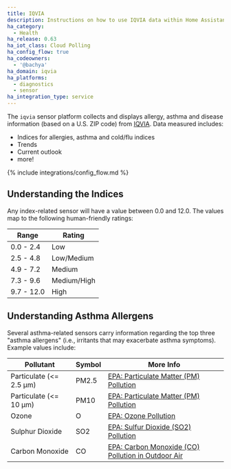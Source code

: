 ```yaml
---
title: IQVIA
description: Instructions on how to use IQVIA data within Home Assistant
ha_category:
  - Health
ha_release: 0.63
ha_iot_class: Cloud Polling
ha_config_flow: true
ha_codeowners:
  - '@bachya'
ha_domain: iqvia
ha_platforms:
  - diagnostics
  - sensor
ha_integration_type: service
---
```


The `iqvia` sensor platform collects and displays allergy, asthma and disease
information (based on a U.S. ZIP code) from [IQVIA](https://www.iqvia.com/).
Data measured includes:

- Indices for allergies, asthma and cold/flu indices
- Trends
- Current outlook
- more!

{% include integrations/config_flow.md %}

## Understanding the Indices

Any index-related sensor will have a value between 0.0 and 12.0. The values
map to the following human-friendly ratings:

| Range      | Rating      |
| ---------- | ----------- |
| 0.0 - 2.4  | Low         |
| 2.5 - 4.8  | Low/Medium  |
| 4.9 - 7.2  | Medium      |
| 7.3 - 9.6  | Medium/High |
| 9.7 - 12.0 | High        |

## Understanding Asthma Allergens

Several asthma-related sensors carry information regarding the top three
"asthma allergens" (i.e., irritants that may exacerbate asthma symptoms).
Example values include:

| Pollutant               | Symbol | More Info                                                                              |
| ----------------------- | ------ | -------------------------------------------------------------------------------------- |
| Particulate (<= 2.5 μm) | PM2.5  | [EPA: Particulate Matter (PM) Pollution](https://www.epa.gov/pm-pollution)             |
| Particulate (<= 10 μm)  | PM10   | [EPA: Particulate Matter (PM) Pollution](https://www.epa.gov/pm-pollution)             |
| Ozone                   | O      | [EPA: Ozone Pollution](https://www.epa.gov/ozone-pollution)                            |
| Sulphur Dioxide         | SO2    | [EPA: Sulfur Dioxide (SO2) Pollution](https://www.epa.gov/so2-pollution)               |
| Carbon Monoxide         | CO     | [EPA: Carbon Monoxide (CO) Pollution in Outdoor Air](https://www.epa.gov/co-pollution) |
